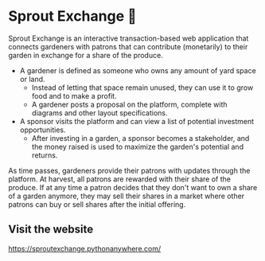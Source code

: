 # Sprout Exchange 🌱

Sprout Exchange is an interactive transaction-based web application that connects gardeners with patrons that can contribute (monetarily) to their garden in exchange for a share of the produce.
- A gardener is defined as someone who owns any amount of yard space or land.
  - Instead of letting that space remain unused, they can use it to grow food and to make a
profit.
  - A gardener posts a proposal on the platform, complete with diagrams and other layout
specifications.
- A sponsor visits the platform and can view a list of potential investment opportunities.
  - After investing in a garden, a sponsor becomes a stakeholder, and the money raised is used to maximize the garden's potential and returns.
  
As time passes, gardeners provide their patrons with updates through the platform. At harvest, all patrons are rewarded with their share of the produce. If at any time a patron decides that they don't want to own a share of a garden anymore, they may sell their shares in a market where other patrons can buy or sell shares after the initial offering.

## Visit the website
https://sproutexchange.pythonanywhere.com/

